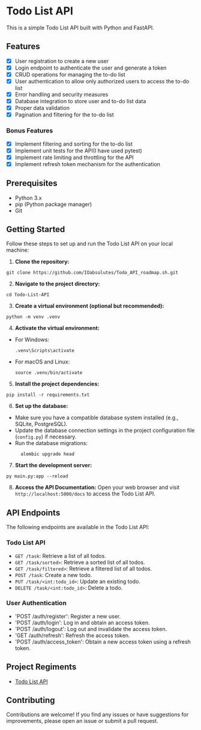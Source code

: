 # Todo List API

This is a simple Todo List API built with Python and FastAPI.

## Features

- [x] User registration to create a new user
- [x] Login endpoint to authenticate the user and generate a token
- [x] CRUD operations for managing the to-do list
- [x] User authentication to allow only authorized users to access the to-do list
- [x] Error handling and security measures
- [x] Database integration to store user and to-do list data
- [x] Proper data validation
- [x] Pagination and filtering for the to-do list

### Bonus Features

- [x] Implement filtering and sorting for the to-do list
- [x] Implement unit tests for the API(I have used pytest)
- [x] Implement rate limiting and throttling for the API
- [x] Implement refresh token mechanism for the authentication

## Prerequisites

- Python 3.x
- pip (Python package manager)
- Git

## Getting Started

Follow these steps to set up and run the Todo List API on your local machine:

1. **Clone the repository:**

```
git clone https://github.com/IOabsolutes/Todo_API_roadmap.sh.git
```

2. **Navigate to the project directory:**

```
cd Todo-List-API
```

3. **Create a virtual environment (optional but recommended):**

```
python -m venv .venv
```

4. **Activate the virtual environment:**

- For Windows:
  ```
  .venv\Scripts\activate
  ```
- For macOS and Linux:
  ```
  source .venv/bin/activate
  ```

5. **Install the project dependencies:**

```
pip install -r requirements.txt
```

6. **Set up the database:**

- Make sure you have a compatible database system installed (e.g., SQLite, PostgreSQL).
- Update the database connection settings in the project configuration file (`config.py`) if necessary.
- Run the database migrations:
  ```
    alembic upgrade head
  ```

7. **Start the development server:**

```
py main.py:app --reload
```

8. **Access the API Documentation:**
   Open your web browser and visit `http://localhost:5000/docs` to access the Todo List API.

## API Endpoints

The following endpoints are available in the Todo List API:

### Todo List API

- `GET /task`: Retrieve a list of all todos.
- `GET /task/sorted>`: Retrieve a sorted list of all todos.
- `GET /task/filtered>`: Retrieve a filtered list of all todos.
- `POST /task`: Create a new todo.
- `PUT /task/<int:todo_id>`: Update an existing todo.
- `DELETE /task/<int:todo_id>`: Delete a todo.

### User Authentication

- 'POST /auth/register': Register a new user.
- 'POST /auth/login': Log in and obtain an access token.
- 'POST /auth/logout': Log out and invalidate the access token.
- 'GET /auth/refresh': Refresh the access token.
- 'POST /auth/access_token': Obtain a new access token using a refresh token.

## Project Regiments

- [Todo List API](https://roadmap.sh/projects/todo-list-api)

## Contributing

Contributions are welcome! If you find any issues or have suggestions for improvements, please open an issue or submit a
pull request.

